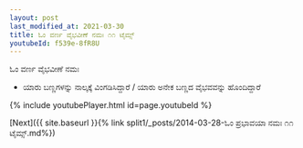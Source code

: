 ```yaml
---
layout: post
last_modified_at: 2021-03-30
title: ಓಂ ವರ್ಣ ವೈಭವೀಣೆ ನಮಃ ೧೧ ಟೈಮ್ಸ್
youtubeId: f539e-8fR8U
---
```

 
 
 ಓಂ ವರ್ಣ ವೈಭವೀಣೆ ನಮಃ  
 
 -  ಯಾರು ಬಣ್ಣಗಳನ್ನು ನಾಲ್ಕಕ್ಕೆ ವಿಂಗಡಿಸಿದ್ದಾರೆ / ಯಾರು ಅನೇಕ ಬಣ್ಣದ ವೈಭವವನ್ನು ಹೊಂದಿದ್ದಾರೆ 
 
  
 
  
 
 
 
 
 
 


{% include youtubePlayer.html id=page.youtubeId %}
 
[Next]({{ site.baseurl }}{% link  split1/_posts/2014-03-28-ಓಂ ಪ್ರಭಾವಯಾ ನಮಃ ೧೧ ಟೈಮ್ಸ್.md%})
 
